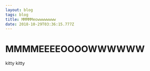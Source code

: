 ```yaml
---
layout: blog
tags: blog
title: MMMMMeowwwwwwww
date: 2018-10-29T03:36:15.777Z
---
```

# MMMMEEEEOOOOWWWWWW

kitty kitty
